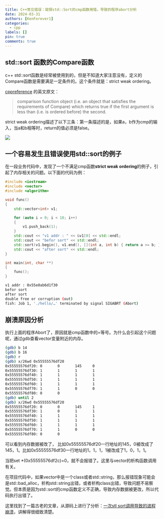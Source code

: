 ```yaml
---
title: C++常见错误：窥探std::Sort的cmp函数用错，导致的程序abort分析
date: 2024-03-31
authors: [KenForever1]
categories: 
  - cpp
labels: []
pin: true
comments: true
---
```


## std::sort 函数的Compare函数
c++ std::sort函数是经常被使用到的，但是不知道大家注意没有，定义的Compare函数是需要满足一定条件的。这个条件就是：strict weak ordering。

<!-- more -->
[cppreference](https://en.cppreference.com/w/cpp/algorithm/sort) 的英文原文：

> comparison function object (i.e. an object that satisfies the requirements of Compare) which returns ​true if the first argument is less than (i.e. is ordered before) the second.

strict weak ordering描述了以下三条：第一条描述的是，如果a，b作为cmp的输入，当a和b相等时，return的值必须是false。

![](https://picx.zhimg.com/v2-ade2b319b508ad3f4772788aa5157cc5_1440w.jpg)


## 一个容易发生且错误使用std::sort的例子

在一段业务代码中，发现了一个不满足cmp函数**strict weak ordering**的例子，引起了内存相关的问题。以下面的代码为例：

```cpp
#include <iostream>
#include <vector>
#include <algorithm>

void func()
{
    std::vector<int> v1;

    for (auto i = 0; i < 18; i++)
    {
        v1.push_back(1);
    }
    std::cout << "v1 addr : " << &v1[0] << std::endl;
    std::cout << "befor sort" << std::endl;
    std::sort(v1.begin(), v1.end(), [](int a, int b) { return a >= b; });
    std::cout << "after sort" << std::endl;
}

int main(int, char **)
{
    func();
}
```

```bash
v1 addr : 0x55e0ab6d1f30
befor sort
after sort
double free or corruption (out)
fish: Job 1, './hello/…' terminated by signal SIGABRT (Abort)
```
## 崩溃原因分析

执行上面的程序Abort了，原因就是cmp函数中的=等号。为什么会引起这个问题呢，通过gdb查看vector变量附近的内存。

```bash
(gdb) b 14
(gdb) b 16
(gdb) r
(gdb) x/26wd 0x55555576df20
0x55555576df20: 0       0       145     0
0x55555576df30: 1       1       1       1
0x55555576df40: 1       1       1       1
0x55555576df50: 1       1       1       1
0x55555576df60: 1       1       1       1
0x55555576df70: 1       1       0       0
0x55555576df80: 0       0
(gdb) until 2
(gdb) x/26wd 0x55555576df20
0x55555576df20: 0       0       145     1
0x55555576df30: 1       0       1       1
0x55555576df40: 1       1       1       1
0x55555576df50: 1       1       1       1
0x55555576df60: 1       1       1       1
0x55555576df70: 1       1       0       0
0x55555576df80: 0       0
```

可以看到内存数据被改了， 比如0x55555576df20一行地址的145，0被改成了145，1。比如0x55555576df30一行地址的1，1，1，1被改成了1，0，1，1。

当把set *(0x55555576df2c)=0，就不会报错了。这里与vector的析构函数调用有关。

在项目代码中，如果vector中是一个class或者std::string，那么报错现象可能会是std::bad_alloc，析构std::string出错，或者析构class出错，导致问题不易察觉。但本质是因为std::sort的cmp函数定义不正确，导致内存数据被更改，所以代码执行出错了。

这里找到了一篇古老的文章，从源码上进行了分析：[一次stl sort调用导致的进程崩溃](https://blog.sina.com.cn/s/blog_532f6e8f01014c7y.html)，讲解得很细致清楚。